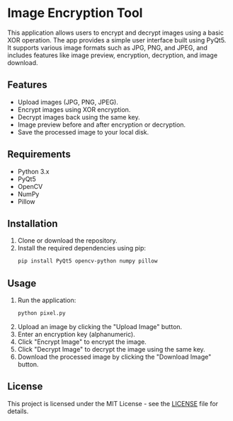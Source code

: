 # Image Encryption Tool

This application allows users to encrypt and decrypt images using a basic XOR operation. The app provides a simple user interface built using PyQt5. It supports various image formats such as JPG, PNG, and JPEG, and includes features like image preview, encryption, decryption, and image download.

## Features
- Upload images (JPG, PNG, JPEG).
- Encrypt images using XOR encryption.
- Decrypt images back using the same key.
- Image preview before and after encryption or decryption.
- Save the processed image to your local disk.

## Requirements
- Python 3.x
- PyQt5
- OpenCV
- NumPy
- Pillow

## Installation
1. Clone or download the repository.
2. Install the required dependencies using pip:
    ```bash
    pip install PyQt5 opencv-python numpy pillow
    ```

## Usage
1. Run the application:
    ```bash
    python pixel.py
    ```
2. Upload an image by clicking the "Upload Image" button.
3. Enter an encryption key (alphanumeric).
4. Click "Encrypt Image" to encrypt the image.
5. Click "Decrypt Image" to decrypt the image using the same key.
6. Download the processed image by clicking the "Download Image" button.

## License
This project is licensed under the MIT License - see the [LICENSE](LICENSE) file for details.
